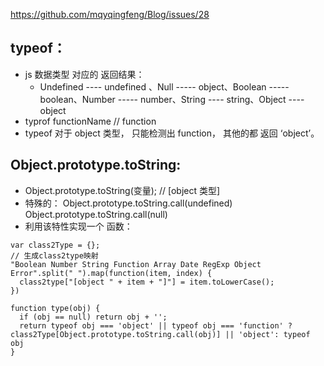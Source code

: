https://github.com/mqyqingfeng/Blog/issues/28
## typeof：
- js 数据类型 对应的 返回结果：
  - Undefined ---- undefined 、Null ----- object、Boolean ----- boolean、Number ----- number、String ---- string、Object ---- object
- typrof functionName // function
- typeof 对于 object 类型， 只能检测出 function， 其他的都 返回 ‘object’。
## Object.prototype.toString:
  - Object.prototype.toString(变量);  // [object 类型]
  - 特殊的： Object.prototype.toString.call(undefined)     Object.prototype.toString.call(null)
  - 利用该特性实现一个 函数：
  ```
  var class2Type = {};
  // 生成class2type映射
"Boolean Number String Function Array Date RegExp Object Error".split(" ").map(function(item, index) {
    class2type["[object " + item + "]"] = item.toLowerCase();
})

  function type(obj) {
    if (obj == null) return obj + '';
    return typeof obj === 'object' || typeof obj === 'function' ? class2Type[Object.prototype.toString.call(obj)] || 'object': typeof obj
  }
  ```
